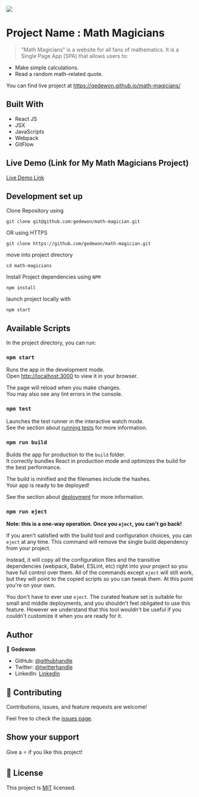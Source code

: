 ![](https://img.shields.io/badge/Microverse-blueviolet)

# Project Name : Math Magicians

> "Math Magicians" is a website for all fans of mathematics. It is a Single Page App (SPA) that allows users to:

- Make simple calculations.
- Read a random math-related quote.

You can find live project at https://gedewon.github.io/math-magicians/

## Built With

- React JS
- JSX
- JavaScripts
- Webpack
- GitFlow

## Live Demo (Link for My Math Magicians Project)

[Live Demo Link](https://gedewon.github.io/math-magician)

## Development set up

Clone Repository using

`git clone git@github.com:gedewon/math-magician.git`

OR using HTTPS

`git clone https://github.com/gedewon/math-magician.git`

move into project directory

`cd math-magicians`

Install Project dependencies using `NPM`

`npm install`

launch project locally with

`npm start`

## Available Scripts

In the project directory, you can run:

### `npm start`

Runs the app in the development mode.\
Open [http://localhost:3000](http://localhost:3000) to view it in your browser.

The page will reload when you make changes.\
You may also see any lint errors in the console.

### `npm test`

Launches the test runner in the interactive watch mode.\
See the section about [running tests](https://facebook.github.io/create-react-app/docs/running-tests) for more information.

### `npm run build`

Builds the app for production to the `build` folder.\
It correctly bundles React in production mode and optimizes the build for the best performance.

The build is minified and the filenames include the hashes.\
Your app is ready to be deployed!

See the section about [deployment](https://facebook.github.io/create-react-app/docs/deployment) for more information.

### `npm run eject`

**Note: this is a one-way operation. Once you `eject`, you can't go back!**

If you aren't satisfied with the build tool and configuration choices, you can `eject` at any time. This command will remove the single build dependency from your project.

Instead, it will copy all the configuration files and the transitive dependencies (webpack, Babel, ESLint, etc) right into your project so you have full control over them. All of the commands except `eject` will still work, but they will point to the copied scripts so you can tweak them. At this point you're on your own.

You don't have to ever use `eject`. The curated feature set is suitable for small and middle deployments, and you shouldn't feel obligated to use this feature. However we understand that this tool wouldn't be useful if you couldn't customize it when you are ready for it.

## Author

👤 **Gedewon**

- GitHub: [@githubhandle](https://github.com/gedewon)
- Twitter: [@twitterhandle](https://twitter.com/gedewon)
- LinkedIn: [LinkedIn](https://linkedin.com/in/gedewon)

## 🤝 Contributing

Contributions, issues, and feature requests are welcome!

Feel free to check the [issues page](../../issues/).

## Show your support

Give a ⭐️ if you like this project!


## 📝 License

This project is [MIT](./MIT.md) licensed.